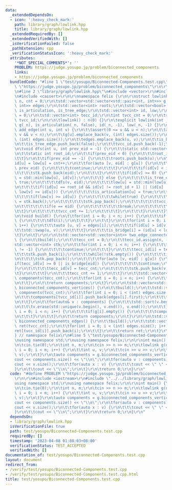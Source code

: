 ```yaml
---
data:
  _extendedDependsOn:
  - icon: ':heavy_check_mark:'
    path: library/graph/lowlink.hpp
    title: library/graph/lowlink.hpp
  _extendedRequiredBy: []
  _extendedVerifiedWith: []
  _isVerificationFailed: false
  _pathExtension: cpp
  _verificationStatusIcon: ':heavy_check_mark:'
  attributes:
    '*NOT_SPECIAL_COMMENTS*': ''
    PROBLEM: https://judge.yosupo.jp/problem/biconnected_components
    links:
    - https://judge.yosupo.jp/problem/biconnected_components
  bundledCode: "#line 1 \"test/yosupo/Biconnected-Components.test.cpp\"\n#define PROBLEM\
    \ \"https://judge.yosupo.jp/problem/biconnected_components\"\r\n\r\n#include <iostream>\r\
    \n#line 2 \"library/graph/lowlink.hpp\"\n#include <vector>\r\n#include <algorithm>\r\
    \n#include <cassert>\r\n\r\nnamespace felix {\r\n\r\nstruct lowlink {\r\n\tint\
    \ n, cnt = 0;\r\n\tstd::vector<std::vector<std::pair<int, int>>> g;\r\n\tstd::vector<std::pair<int,\
    \ int>> edges;\r\n\tstd::vector<int> roots;\r\n\tstd::vector<bool> is_bridge,\
    \ is_articulation, is_tree_edge;\r\n\tstd::vector<int> id, low;\r\n\r\n\tint tecc_cnt\
    \ = 0;\r\n\tstd::vector<int> tecc_id;\r\n\tint tvcc_cnt = 0;\r\n\tstd::vector<int>\
    \ tvcc_id;\r\n\r\n\tlowlink() : n(0) {}\r\n\texplicit lowlink(int _n) : n(_n),\
    \ g(_n), is_articulation(_n, false), id(_n, -1), low(_n, -1) {}\r\n\r\n\tvoid\
    \ add_edge(int u, int v) {\r\n\t\tassert(0 <= u && u < n);\r\n\t\tassert(0 <=\
    \ v && v < n);\r\n\t\tg[u].emplace_back(v, (int) edges.size());\r\n\t\tg[v].emplace_back(u,\
    \ (int) edges.size());\r\n\t\tedges.emplace_back(u, v);\r\n\t\tis_bridge.push_back(false);\r\
    \n\t\tis_tree_edge.push_back(false);\r\n\t\ttvcc_id.push_back(-1);\r\n\t}\r\n\r\
    \n\tvoid dfs(int u, int prev_eid = -1) {\r\n\t\tstatic std::vector<int> stk;\r\
    \n\t\tstatic int root_id;\r\n\t\tif(prev_eid < 0) {\r\n\t\t\troot_id = cnt;\r\n\
    \t\t}\r\n\t\tif(prev_eid == -1) {\r\n\t\t\troots.push_back(u);\r\n\t\t}\r\n\t\t\
    id[u] = low[u] = cnt++;\r\n\t\tfor(auto [v, eid] : g[u]) {\r\n\t\t\tif(eid ==\
    \ prev_eid) {\r\n\t\t\t\tcontinue;\r\n\t\t\t}\r\n\t\t\tif(id[v] < id[u]) {\r\n\
    \t\t\t\tstk.push_back(eid);\r\n\t\t\t}\r\n\t\t\tif(id[v] >= 0) {\r\n\t\t\t\tlow[u]\
    \ = std::min(low[u], id[v]);\r\n\t\t\t} else {\r\n\t\t\t\tis_tree_edge[eid] =\
    \ true;\r\n\t\t\t\tdfs(v, eid);\r\n\t\t\t\tlow[u] = std::min(low[u], low[v]);\r\
    \n\t\t\t\tif((id[u] == root_id && id[v] != root_id + 1) || (id[u] != root_id &&\
    \ low[v] >= id[u])) {\r\n\t\t\t\t\tis_articulation[u] = true;\r\n\t\t\t\t}\r\n\
    \t\t\t\tif(low[v] >= id[u]) {\r\n\t\t\t\t\twhile(true) {\r\n\t\t\t\t\t\tint e\
    \ = stk.back();\r\n\t\t\t\t\t\tstk.pop_back();\r\n\t\t\t\t\t\ttvcc_id[e] = tvcc_cnt;\r\
    \n\t\t\t\t\t\tif(e == eid) {\r\n\t\t\t\t\t\t\tbreak;\r\n\t\t\t\t\t\t}\r\n\t\t\t\
    \t\t}\r\n\t\t\t\t\ttvcc_cnt += 1;\r\n\t\t\t\t}\r\n\t\t\t}\r\n\t\t}\r\n\t}\r\n\r\
    \n\tvoid build() {\r\n\t\tfor(int i = 0; i < n; i++) {\r\n\t\t\tif(id[i] < 0)\
    \ {\r\n\t\t\t\tdfs(i);\r\n\t\t\t}\r\n\t\t}\r\n\t\tfor(int i = 0; i < (int) edges.size();\
    \ i++) {\r\n\t\t\tauto [u, v] = edges[i];\r\n\t\t\tif(id[u] > id[v]) {\r\n\t\t\
    \t\tstd::swap(u, v);\r\n\t\t\t}\r\n\t\t\tis_bridge[i] = (id[u] < low[v]);\r\n\t\
    \t}\r\n\t}\r\n\r\n\tstd::vector<std::vector<int>> two_edge_connected_components()\
    \ {\r\n\t\tbuild();\r\n\t\ttecc_cnt = 0;\r\n\t\ttecc_id.assign(n, -1);\r\n\t\t\
    std::vector<int> stk;\r\n\t\tfor(int i = 0; i < n; i++) {\r\n\t\t\tif(tecc_id[i]\
    \ != -1) {\r\n\t\t\t\tcontinue;\r\n\t\t\t}\r\n\t\t\ttecc_id[i] = tecc_cnt;\r\n\
    \t\t\tstk.push_back(i);\r\n\t\t\twhile(!stk.empty()) {\r\n\t\t\t\tint u = stk.back();\r\
    \n\t\t\t\tstk.pop_back();\r\n\t\t\t\tfor(auto [v, eid] : g[u]) {\r\n\t\t\t\t\t\
    if(tecc_id[v] >= 0 || is_bridge[eid]) {\r\n\t\t\t\t\t\tcontinue;\r\n\t\t\t\t\t\
    }\r\n\t\t\t\t\ttecc_id[v] = tecc_cnt;\r\n\t\t\t\t\tstk.push_back(v);\r\n\t\t\t\
    \t}\r\n\t\t\t}\r\n\t\t\ttecc_cnt += 1;\r\n\t\t}\r\n\t\tstd::vector<std::vector<int>>\
    \ components(tecc_cnt);\r\n\t\tfor(int i = 0; i < n; i++) {\r\n\t\t\tcomponents[tecc_id[i]].push_back(i);\r\
    \n\t\t}\r\n\t\treturn components;\r\n\t}\r\n\r\n\tstd::vector<std::vector<int>>\
    \ biconnected_components_vertices() {\r\n\t\tbuild();\r\n\t\tstd::vector<std::vector<int>>\
    \ components(tvcc_cnt);\r\n\t\tfor(int i = 0; i < (int) edges.size(); i++) {\r\
    \n\t\t\tcomponents[tvcc_id[i]].push_back(edges[i].first);\r\n\t\t\tcomponents[tvcc_id[i]].push_back(edges[i].second);\r\
    \n\t\t}\r\n\t\tfor(auto& v : components) {\r\n\t\t\tstd::sort(v.begin(), v.end());\r\
    \n\t\t\tv.erase(std::unique(v.begin(), v.end()), v.end());\r\n\t\t}\r\n\t\tfor(int\
    \ i = 0; i < n; i++) {\r\n\t\t\tif(g[i].empty()) {\r\n\t\t\t\tcomponents.push_back({i});\r\
    \n\t\t\t}\r\n\t\t}\r\n\t\treturn components;\r\n\t}\r\n\r\n\tstd::vector<std::vector<int>>\
    \ biconnected_components_edges() {\r\n\t\tbuild();\r\n\t\tstd::vector<std::vector<int>>\
    \ ret(tvcc_cnt);\r\n\t\tfor(int i = 0; i < (int) edges.size(); i++) {\r\n\t\t\t\
    ret[tvcc_id[i]].push_back(i);\r\n\t\t}\r\n\t\treturn ret;\r\n\t}\r\n};\r\n\r\n\
    } // namespace felix\r\n#line 5 \"test/yosupo/Biconnected-Components.test.cpp\"\
    \nusing namespace std;\r\nusing namespace felix;\r\n\r\nint main() {\r\n\tios::sync_with_stdio(false);\r\
    \n\tcin.tie(0);\r\n\tint n, m;\r\n\tcin >> n >> m;\r\n\tlowlink g(n);\r\n\tfor(int\
    \ i = 0; i < m; i++) {\r\n\t\tint u, v;\r\n\t\tcin >> u >> v;\r\n\t\tg.add_edge(u,\
    \ v);\r\n\t}\r\n\tauto components = g.biconnected_components_vertices();\r\n\t\
    cout << components.size() << \"\\n\";\r\n\tfor(auto v : components) {\r\n\t\t\
    cout << v.size();\r\n\t\tfor(auto x : v) {\r\n\t\t\tcout << \" \" << x;\r\n\t\t\
    }\r\n\t\tcout << \"\\n\";\r\n\t}\r\n\treturn 0;\r\n}\r\n"
  code: "#define PROBLEM \"https://judge.yosupo.jp/problem/biconnected_components\"\
    \r\n\r\n#include <iostream>\r\n#include \"../../library/graph/lowlink.hpp\"\r\n\
    using namespace std;\r\nusing namespace felix;\r\n\r\nint main() {\r\n\tios::sync_with_stdio(false);\r\
    \n\tcin.tie(0);\r\n\tint n, m;\r\n\tcin >> n >> m;\r\n\tlowlink g(n);\r\n\tfor(int\
    \ i = 0; i < m; i++) {\r\n\t\tint u, v;\r\n\t\tcin >> u >> v;\r\n\t\tg.add_edge(u,\
    \ v);\r\n\t}\r\n\tauto components = g.biconnected_components_vertices();\r\n\t\
    cout << components.size() << \"\\n\";\r\n\tfor(auto v : components) {\r\n\t\t\
    cout << v.size();\r\n\t\tfor(auto x : v) {\r\n\t\t\tcout << \" \" << x;\r\n\t\t\
    }\r\n\t\tcout << \"\\n\";\r\n\t}\r\n\treturn 0;\r\n}\r\n"
  dependsOn:
  - library/graph/lowlink.hpp
  isVerificationFile: true
  path: test/yosupo/Biconnected-Components.test.cpp
  requiredBy: []
  timestamp: '2023-04-08 01:08:03+08:00'
  verificationStatus: TEST_ACCEPTED
  verifiedWith: []
documentation_of: test/yosupo/Biconnected-Components.test.cpp
layout: document
redirect_from:
- /verify/test/yosupo/Biconnected-Components.test.cpp
- /verify/test/yosupo/Biconnected-Components.test.cpp.html
title: test/yosupo/Biconnected-Components.test.cpp
---
```

